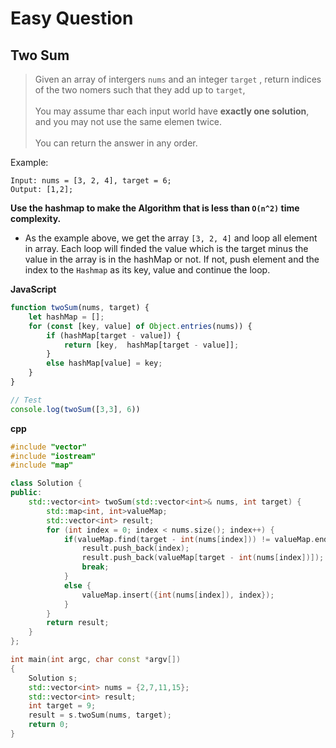 # Easy Question

## Two Sum
  > Given an array of intergers `nums` and an integer `target` , return indices of the two nomers such that they add up to `target`,<br/>
  <br/>You may assume thar each input world have **exactly one solution**, and you may not use the same elemen twice.<br/>
  <br/>You can return the answer in any order.<br/>

  Example:
  ```
  Input: nums = [3, 2, 4], target = 6;
  Output: [1,2];
  ```
 **Use the hashmap to make the Algorithm that is less than `O(n^2)` time complexity.**

 -  As the example above, we get the array `[3, 2, 4]` and loop all element in array. Each loop will finded the value which is the target minus the value in the array is in the hashMap or not. If not, push element and the index to the `Hashmap` as its key, value and continue the loop.

**JavaScript**

```javascript
function twoSum(nums, target) {
    let hashMap = [];
    for (const [key, value] of Object.entries(nums)) {
        if (hashMap[target - value]) {
            return [key,  hashMap[target - value]];
        }
        else hashMap[value] = key;
    }
}

// Test 
console.log(twoSum([3,3], 6))
```

**cpp**

```c++
#include "vector"
#include "iostream"
#include "map"

class Solution {
public:
    std::vector<int> twoSum(std::vector<int>& nums, int target) {
        std::map<int, int>valueMap;
        std::vector<int> result;
        for (int index = 0; index < nums.size(); index++) {
            if(valueMap.find(target - int(nums[index])) != valueMap.end()) {
                result.push_back(index);
                result.push_back(valueMap[target - int(nums[index])]);
                break;
            }
            else {
                valueMap.insert({int(nums[index]), index});
            }
        }
        return result;
    }
};

int main(int argc, char const *argv[])
{
    Solution s;
    std::vector<int> nums = {2,7,11,15};
    std::vector<int> result;
    int target = 9;
    result = s.twoSum(nums, target);
    return 0;
}
```

